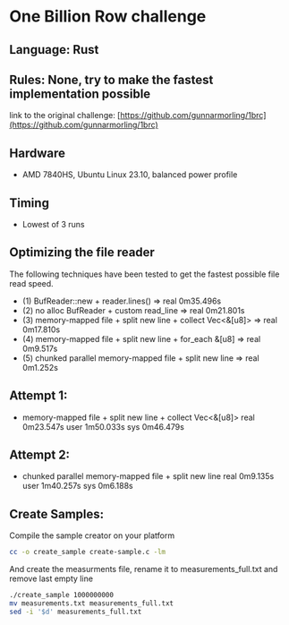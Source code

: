 # One Billion Row challenge
## Language: Rust
## Rules: None, try to make the fastest implementation possible

link to the original challenge: [https://github.com/gunnarmorling/1brc](https://github.com/gunnarmorling/1brc)

## Hardware
- AMD 7840HS, Ubuntu Linux 23.10, balanced power profile

## Timing
- Lowest of 3 runs

## Optimizing the file reader
The following techniques have been tested to get the fastest possible file read speed.

- (1) BufReader::new + reader.lines()                          =>   real    0m35.496s
- (2) no alloc BufReader + custom read_line                    =>   real    0m21.801s
- (3) memory-mapped file + split new line + collect Vec<&[u8]> =>   real    0m17.810s
- (4) memory-mapped file + split new line + for_each &[u8]     =>   real    0m9.517s
- (5) chunked parallel memory-mapped file + split new line     =>   real    0m1.252s

## Attempt 1:
- memory-mapped file + split new line + collect Vec<&[u8]>
real    0m23.547s
user    1m50.033s
sys     0m46.479s

## Attempt 2:
- chunked parallel memory-mapped file + split new line
real    0m9.135s
user    1m40.257s
sys     0m6.188s

## Create Samples:
Compile the sample creator on your platform
```bash
cc -o create_sample create-sample.c -lm
```

And create the measurments file, rename it to measurements_full.txt and remove last empty line
```bash
./create_sample 1000000000
mv measurements.txt measurements_full.txt
sed -i '$d' measurements_full.txt
```
